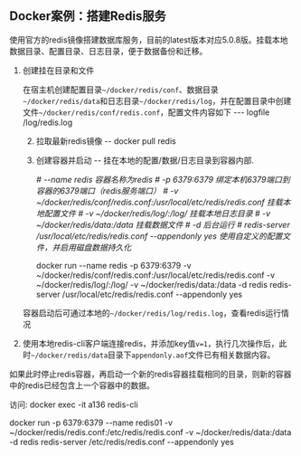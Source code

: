## Docker案例：搭建Redis服务

使用官方的redis镜像搭建数据库服务，目前的latest版本对应5.0.8版。挂载本地数据目录、配置目录、日志目录，便于数据备份和迁移。

1. 创建挂在目录和文件

   在宿主机创建配置目录`~/docker/redis/conf`、数据目录`~/docker/redis/data`和日志目录`~/docker/redis/log`，并在配置目录中创建文件`~/docker/redis/conf/redis.conf`，配置文件内容如下 --- logfile /log/redis.log

   2. 拉取最新redis镜像 -- docker pull redis

   3. 创建容器并启动 -- 挂在本地的配置/数据/日志目录到容器内部.

      *# --name redis 容器名称为redis* *# -p 6379:6379 绑定本机6379端口到容器的6379端口（redis服务端口）* *# -v ~/docker/redis/conf/redis.conf:/usr/local/etc/redis/redis.conf 挂载本地配置文件* *# -v ~/docker/redis/log/:/log/ 挂载本地日志目录* *# -v ~/docker/redis/data:/data 挂载数据文件* *# -d 后台运行* *# redis-server /usr/local/etc/redis/redis.conf --appendonly yes 使用自定义的配置文件，并启用磁盘数据持久化* 

      docker run --name redis -p 6379:6379 -v ~/docker/redis/conf/redis.conf:/usr/local/etc/redis/redis.conf -v ~/docker/redis/log/:/log/ -v ~/docker/redis/data:/data -d  redis redis-server /usr/local/etc/redis/redis.conf --appendonly yes

   容器启动后可通过本地的`~/docker/redis/log/redis.log`，查看redis运行情况

2. 使用本地redis-cli客户端连接redis，并添加key值`v=1`，执行几次操作后，此时`~/docker/redis/data`目录下`appendonly.aof`文件已有相关数据内容。



如果此时停止redis容器，再启动一个新的redis容器挂载相同的目录，则新的容器中的redis已经包含上一个容器中的数据。



访问: docker exec -it  a136 redis-cli



docker run -p 6379:6379 --name redis01 -v ~/docker/redis/redis.conf:/etc/redis/redis.conf -v ~/docker/redis/data:/data -d redis redis-server /etc/redis/redis.conf --appendonly yes

